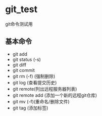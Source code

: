 # git_test
git命令测试用
## 基本命令
* git add
* git status (-s)
* git diff
* git commit 
* git rm (-f)  (强制删除)
* git log      (查看提交历史)
* git remote(列出远程服务器列表)
* git remote add <name> <url> (添加一个新的远程git仓库)
* git mv (-f)(重命名/删除文件)
* git tag (添加标签)
